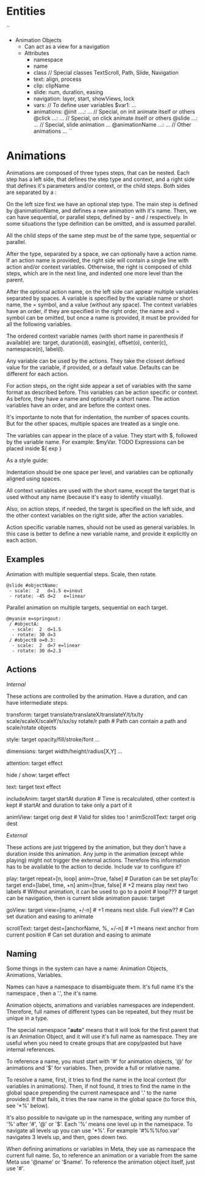# Entities

``
- Animation Objects
  - Can act as a view for a navigation
  - Attributes
    - namespace
    - name
    - class // Special classes TextScroll, Path, Slide, Navigation
    - text: align, process
    - clip: clipName
    - slide: num, duration, easing
    - navigation: layer, start, showViews, lock
    - vars: // To define user variables
      $var1: ...
    - animations:
      @init ....: ... // Special, on init animate itself or others
      @click ...: ... // Special, on click animate itself or others
      @slide ...: ... // Special, slide animation
      ...
      @animationName ...: ... // Other animations
      ...
``

# Animations

Animations are composed of three types steps, that can be nested. Each step has
a left side, that defines the step type and context, and a right side that defines
it's parameters and/or context, or the child steps. Both sides are separated by a :

On the left size first we have an optional step type. The main step is defined
by @animationName, and defines a new animation with it's name. Then, we can have
sequential, or parallel steps, defined by - and / respectively. In some situations
the type definition can be omitted, and is assumed parallel.

All the child steps of the same step must be of the same type, sequential or parallel.

After the type, separated by a space, we can optionally have a action name.
If an action name is provided, the right side will contain a single line with
action and/or context variables. Otherwise, the right is composed of child steps, which
are in the next line, and indented one more level than the parent.

After the optional action name, on the left side can appear multiple variables
separated by spaces. A variable is specified by the variable name or short name,
the = symbol, and a value (without any space). The context variables have an order,
if they are specified in the right order, the name and = symbol can be omitted, but once a name
is provided, it must be provided for all the following variables.

The ordered context variable names (with short name in parenthesis if available) are:
target, duration(d), easing(e), offset(o), center(c), namespace(n), label(l).

Any variable can be used by the actions. They take the closest defined value for
the variable, if provided, or a default value. Defaults can be different for each action.

For action steps, on the right side appear a set of variables with the same format
as described before. This variables can be action specific or context. As before,
they have a name and optionally a short name. The action variables have an order,
and are before the context ones.

It's importante to note that for indentation, the number of spaces counts. But for the
other spaces, multiple spaces are treated as a single one.

The variables can appear in the place of a value. They start with $, followed by
the variable name. For example: $myVar. TODO Expressions can be placed inside ${ exp }

As a style guide:

Indentation should be one space per level, and variables can be optionally aligned using spaces.

All context variables are used with the short name, except the target that is used
without any name (because it's easy to identify visually).

Also, on action steps, if needed, the target is specified on the left side, and
the other context variables on the right side, after the action variables.

Action specific variable names, should not be used as general variables. In this case
is better to define a new variable name, and provide it explicitly on each action.

## Examples

Animation with multiple sequential steps. Scale, then rotate.

```
@slide #objectName:
 - scale:  2   d=1.5 e=inout
 - rotate: -45 d=2   e=linear
```

Parallel animation on multiple targets, sequential on each target.

```
@myanim e=springout:
 / #objectA:
  - scale:  2  d=1.5
  - rotate: 30 d=3
 / #objectB o=0.3:
  - scale:  2  d=7 e=linear
  - rotate: 30 d=2.3
```

## Actions

*Internal*

These actions are controlled by the animation. Have a duration, and can have
intermediate steps.

transform: target translate/translateX/translateY/t/tx/ty
                  scale/scaleX/scaleY/s/sx/sy
                  rotate/r
                  path # Path can contain a path and scale/rotate objects

style: target opacity/fill/stroke/font ...

dimensions: target width/height/radius[X,Y] ...

attention: target effect

hide / show: target effect

text: target text effect

includeAnim: target startAt duration # Time is recalculated, other context is kept
                                     # startAt and duration to take only a part of it

animView: target orig dest # Valid for slides too !
animScrollText: target orig dest

*External*

These actions are just triggered by the animation, but they don't have a duration
inside this animation. Any jump in the animation (except while playing) might not
trigger the external actions. Therefore this information has to be available to the action
to decide. Include var to configure it?

play: target repeat=[n, loop] anim=[true, false] # Duration can be set
playTo: target end=[label, time, +n] anim=[true, false] # +2 means play next two labels
                                                        # Without animation, it can be used to go to a point
                                                        # loop???
                                                        # target can be navigation, then is current slide animation
pause: target

goView: target view=[name, +/-n] # +1 means next slide. Full view??
                                 # Can set duration and easing to animate

scrollText: target dest=[anchorName, %, +/-n] # +1 means next anchor from current position
                                              # Can set duration and easing to animate

## Naming

Some things in the system can have a name: Animation Objects, Animations, Variables.

Names can have a namespace to disambiguate them. It's full name it's the namespace
, then a '.', the it's name.

Animation objects, animations and variables namespaces are independent. Therefore,
full names of different types can be repeated, but they must be unique in a type.

The special namespace "__auto__" means that it will look for the first parent that is an
Animation Object, and it will use it's full name as namespace. They are useful when
you need to create groups that are copy/pasted but have internal references.

To reference a name, you must start with '#' for animation objects, '@' for animations and
'$' for variables. Then, provide a full or relative name.

To resolve a name, first, it tries to find the name in the local context (for variables in animations).
Then, if not found, it tries to find the name in the global space prepending the
current namespace and '.' to the name provided. If that fails, it tries the raw name in the
global space (to force this, see '*%' below).

It's also possible to navigate up in the namespace, writing any number of '%' after
'#', '@' or '$'. Each '%' means one level up in the namespace. To navigate all
levels up you can use '*%'. For example '#%%%foo.var' navigates 3 levels up, and
then, goes down two.

When defining animations or variables in Meta, they use as namespace the current
full name. So, to reference an animation or a variable from the same Meta use '@name' or '$name'.
To reference the animation object itself, just use '#'.
